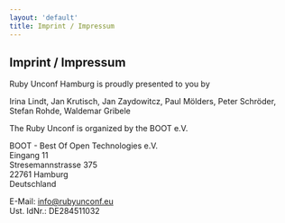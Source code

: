 ```yaml
---
layout: 'default'
title: Imprint / Impressum
---
```


<div class="content-section white-bg" markdown="1">

## Imprint / Impressum

Ruby Unconf Hamburg is proudly presented to you by

Irina Lindt, Jan Krutisch, Jan Zaydowitcz, Paul Mölders, Peter Schröder, Stefan Rohde, Waldemar Gribele

</div>

<div class="content-section" markdown="1">

The Ruby Unconf is organized by the BOOT e.V.

BOOT - Best Of Open Technologies e.V.<br>
Eingang 11<br>
Stresemannstrasse 375<br>
22761 Hamburg<br>
Deutschland<br>

E-Mail: <a href="mailto:info@rubyunconf.eu">info@rubyunconf.eu</a><br>
Ust. IdNr.: DE284511032
